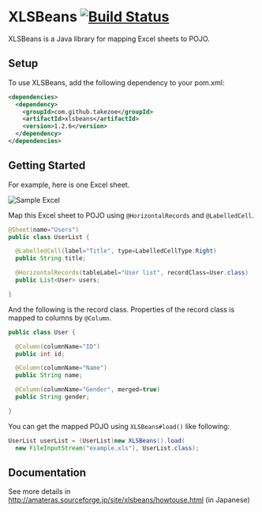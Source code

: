 XLSBeans [![Build Status](https://travis-ci.org/takezoe/xlsbeans.svg?branch=master)](https://travis-ci.org/takezoe/xlsbeans)
========

XLSBeans is a Java library for mapping Excel sheets to POJO.


## Setup

To use XLSBeans, add the following dependency to your pom.xml:

```xml
<dependencies>
  <dependency>
    <groupId>com.github.takezoe</groupId>
    <artifactId>xlsbeans</artifactId>
    <version>1.2.6</version>
  </dependency>
</dependencies>
```

## Getting Started

For example, here is one Excel sheet.

![Sample Excel](excel.png)

Map this Excel sheet to POJO using ```@HorizontalRecords``` and ```@LabelledCell```.

```java
@Sheet(name="Users")
public class UserList {

  @LabelledCell(label="Title", type=LabelledCellType.Right)
  public String title;

  @HorizontalRecords(tableLabel="User list", recordClass=User.class)
  public List<User> users;

}
```

And the following is the record class. Properties of the record class is mapped to columns by ```@Column```.

```java
public class User {

  @Column(columnName="ID")
  public int id;

  @Column(columnName="Name")
  public String name;

  @Column(columnName="Gender", merged=true)
  public String gender;

}
```

You can get the mapped POJO using ```XLSBeans#load()``` like following:

```java
UserList userList = (UserList)new XLSBeans().load(
  new FileInputStream("example.xls"), UserList.class);
```

## Documentation

See more details in http://amateras.sourceforge.jp/site/xlsbeans/howtouse.html (in Japanese)
